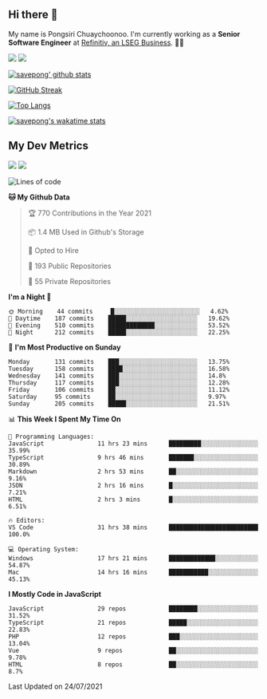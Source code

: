 ## Hi there 👋

My name is Pongsiri Chuaychoonoo. I'm currently working as a **Senior Software Engineer** at [Refinitiv, an LSEG Business](https://www.refinitiv.com). 👨‍💻

[<img src="https://img.shields.io/badge/savepong.com-%230077B5.svg?&style=for-the-badge&color=81e6d9" />](https://savepong.com)
[<img src="https://img.shields.io/badge/linkedin-%230077B5.svg?&style=for-the-badge&logo=linkedin&logoColor=white" />](https://www.linkedin.com/in/savepong)

[![savepong' github stats](https://github-readme-stats.vercel.app/api?username=savepong&show_icons=true&count_private=true&theme=gotham&hide_border=true&bg_color=00000000&text_color=768390FF)](https://savepong.com/posts/stats)

[![GitHub Streak](https://github-readme-streak-stats.herokuapp.com?user=savepong&theme=gotham&hide_border=true&background=00000000&dates=768390FF)](https://savepong.com/posts/stats)

[![Top Langs](https://github-readme-stats.vercel.app/api/top-langs/?username=savepong&layout=compact&langs_count=10&theme=gotham&hide_border=true&bg_color=00000000&text_color=768390FF)](https://savepong.com/posts/stats)

[![savepong's wakatime stats](https://github-readme-stats.vercel.app/api/wakatime?username=@savepong&layout=default&theme=gotham&hide_border=true&bg_color=00000000&text_color=768390FF)](https://savepong.com/posts/stats)

## My Dev Metrics

[![](https://komarev.com/ghpvc/?username=savepong&color=blue&label=Profile%20Views)](https://github.com/savepong)
[![](https://img.shields.io/github/followers/savepong?label=GitHub%20Followers)](https://github.com/savepong)

<!--START_SECTION:waka-->
![Lines of code](https://img.shields.io/badge/From%20Hello%20World%20I%27ve%20Written-8.7%20million%20lines%20of%20code-blue)

**🐱 My Github Data** 

> 🏆 770 Contributions in the Year 2021
 > 
> 📦 1.4 MB Used in Github's Storage 
 > 
> 💼 Opted to Hire
 > 
> 📜 193 Public Repositories 
 > 
> 🔑 55 Private Repositories  
 > 
**I'm a Night 🦉** 

```text
🌞 Morning    44 commits     █░░░░░░░░░░░░░░░░░░░░░░░░   4.62% 
🌆 Daytime    187 commits    █████░░░░░░░░░░░░░░░░░░░░   19.62% 
🌃 Evening    510 commits    █████████████░░░░░░░░░░░░   53.52% 
🌙 Night      212 commits    █████░░░░░░░░░░░░░░░░░░░░   22.25%

```
📅 **I'm Most Productive on Sunday** 

```text
Monday       131 commits    ███░░░░░░░░░░░░░░░░░░░░░░   13.75% 
Tuesday      158 commits    ████░░░░░░░░░░░░░░░░░░░░░   16.58% 
Wednesday    141 commits    ███░░░░░░░░░░░░░░░░░░░░░░   14.8% 
Thursday     117 commits    ███░░░░░░░░░░░░░░░░░░░░░░   12.28% 
Friday       106 commits    ██░░░░░░░░░░░░░░░░░░░░░░░   11.12% 
Saturday     95 commits     ██░░░░░░░░░░░░░░░░░░░░░░░   9.97% 
Sunday       205 commits    █████░░░░░░░░░░░░░░░░░░░░   21.51%

```


📊 **This Week I Spent My Time On** 

```text
💬 Programming Languages: 
JavaScript               11 hrs 23 mins      █████████░░░░░░░░░░░░░░░░   35.99% 
TypeScript               9 hrs 46 mins       ███████░░░░░░░░░░░░░░░░░░   30.89% 
Markdown                 2 hrs 53 mins       ██░░░░░░░░░░░░░░░░░░░░░░░   9.16% 
JSON                     2 hrs 16 mins       █░░░░░░░░░░░░░░░░░░░░░░░░   7.21% 
HTML                     2 hrs 3 mins        █░░░░░░░░░░░░░░░░░░░░░░░░   6.51%

🔥 Editors: 
VS Code                  31 hrs 38 mins      █████████████████████████   100.0%

💻 Operating System: 
Windows                  17 hrs 21 mins      █████████████░░░░░░░░░░░░   54.87% 
Mac                      14 hrs 16 mins      ███████████░░░░░░░░░░░░░░   45.13%

```

**I Mostly Code in JavaScript** 

```text
JavaScript               29 repos            ████████░░░░░░░░░░░░░░░░░   31.52% 
TypeScript               21 repos            █████░░░░░░░░░░░░░░░░░░░░   22.83% 
PHP                      12 repos            ███░░░░░░░░░░░░░░░░░░░░░░   13.04% 
Vue                      9 repos             ██░░░░░░░░░░░░░░░░░░░░░░░   9.78% 
HTML                     8 repos             ██░░░░░░░░░░░░░░░░░░░░░░░   8.7%

```



 Last Updated on 24/07/2021
<!--END_SECTION:waka-->

<!--
**savepong/savepong** is a ✨ _special_ ✨ repository because its `README.md` (this file) appears on your GitHub profile.

Here are some ideas to get you started:

- 🔭 I’m currently working on WebComponents and TypeScript.
- 🌱 I’m currently learning ...
- 👯 I’m looking to collaborate on ...
- 🤔 I’m looking for help with ...
- 💬 Ask me about ...
- 📫 How to reach me: ...
- 😄 Pronouns: ...
- ⚡ Fun fact: ...
-->
